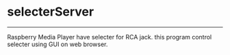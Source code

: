 # selecterServer
---
Raspberry Media Player have selecter for RCA jack.
this program control selecter using GUI on web browser.

